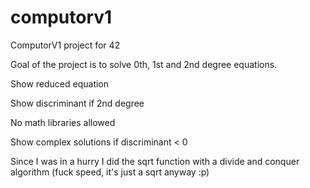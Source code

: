 # computorv1

ComputorV1 project for 42

Goal of the project is to solve 0th, 1st and 2nd degree equations.

Show reduced equation

Show discriminant if 2nd degree

No math libraries allowed

Show complex solutions if discriminant < 0

Since I was in a hurry I did the sqrt function with a divide and conquer algorithm (fuck speed, it's just a sqrt anyway :p)
